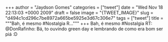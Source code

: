 
+++
author = "Jaydson Gomes"
categories = ["tweet"]
date = "Wed Nov 18 22:13:03 +0000 2009"
draft = false
image = "{TWEET_IMAGE}"
slug = "d494c1cd296c7be8972a665be5925e3d67c306e7"
tags = ["tweet"]
title = """Bah, é mesmo #Nostalgia R..."""
+++
Bah, é mesmo #Nostalgia RT: @DonRafinho: Bá, to ouvindo green day e lembrando de como era bom ser piá :D
